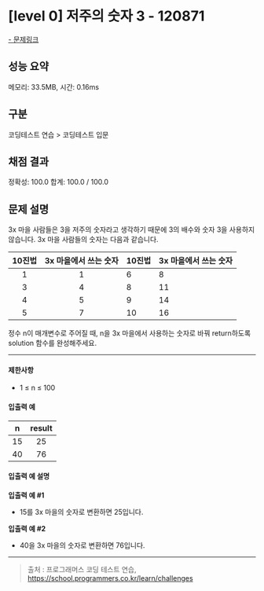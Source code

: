 # [level 0] 저주의 숫자 3 - 120871

<a href="https://school.programmers.co.kr/learn/courses/30/lessons/120871">- 문제링크</a>

## 성능 요약

메모리: 33.5MB, 시간: 0.16ms

## 구분

코딩테스트 연습 > 코딩테스트 입문

## 채점 결과

정확성: 100.0
합계: 100.0 / 100.0

## 문제 설명

3x 마을 사람들은 3을 저주의 숫자라고 생각하기 때문에 3의 배수와 숫자 3을 사용하지 않습니다. 3x 마을 사람들의 숫자는 다음과 같습니다.

| **10진법** | **3x 마을에서 쓰는 숫자** | **10진법** | **3x 마을에서 쓰는 숫자** |
| :--------: | :-----------------------: | ---------- | ------------------------- |
|     1      |             1             | 6          | 8                         |
|     3      |             4             | 8          | 11                        |
|     4      |             5             | 9          | 14                        |
|     5      |             7             | 10         | 16                        |

정수 n이 매개변수로 주어질 때, n을 3x 마을에서 사용하는 숫자로 바꿔 return하도록 solution 함수를 완성해주세요.

---

#### 제한사항

- 1 ≤ n ≤ 100

#### 입출력 예

| **n** | **result** |
| :---: | :--------: |
|  15   |     25     |
|  40   |     76     |

#### 입출력 예 설명

**입출력 예 #1**

- 15를 3x 마을의 숫자로 변환하면 25입니다.

**입출력 예 #2**

- 40을 3x 마을의 숫자로 변환하면 76입니다.

---

> 출처 : 프로그래머스 코딩 테스트 연습, <https://school.programmers.co.kr/learn/challenges>
